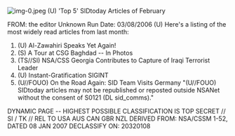 ![img-0.jpeg](img-0.jpeg)
(U) 'Top 5' SIDtoday Articles of February

FROM: the editor
Unknown
Run Date: 03/08/2006
(U) Here's a listing of the most widely read articles from last month:

1. (U) Al-Zawahiri Speaks Yet Again!
2. (S) A Tour at CSG Baghdad -- In Photos
3. (TS//SI) NSA/CSS Georgia Contributes to Capture of Iraqi Terrorist Leader
4. (U) Instant-Gratification SIGINT
5. (U//FOUO) On the Road Again: SID Team Visits Germany
"(U//FOUO) SIDtoday articles may not be republished or reposted outside NSANet without the consent of S0121 (DL sid_comms)."

DYNAMIC PAGE -- HIGHEST POSSIBLE CLASSIFICATION IS
TOP SECRET // SI / TK // REL TO USA AUS CAN GBR NZL
DERIVED FROM: NSA/CSSM 1-52, DATED 08 JAN 2007 DECLASSIFY ON: 20320108
